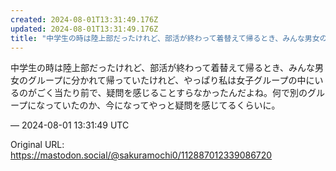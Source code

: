 ```yaml
---
created: 2024-08-01T13:31:49.176Z
updated: 2024-08-01T13:31:49.176Z
title: "中学生の時は陸上部だったけれど、部活が終わって着替えて帰るとき、みんな男女のグル[...]"
---
```


<p>中学生の時は陸上部だったけれど、部活が終わって着替えて帰るとき、みんな男女のグループに分かれて帰っていたけれど、やっぱり私は女子グループの中にいるのがごく当たり前で、疑問を感じることすらなかったんだよね。何で別のグループになっていたのか、今になってやっと疑問を感じてるくらいに。</p>

&mdash; 2024-08-01 13:31:49 UTC

Original URL: https://mastodon.social/@sakuramochi0/112887012339086720
